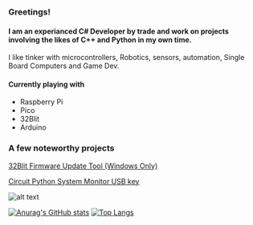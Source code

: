 ### Greetings!

#### I am an experianced C# Developer by trade and work on projects involving the likes of C++ and Python in my own time.

I like tinker with microcontrollers, Robotics, sensors, automation, Single Board Computers and Game Dev. 

#### Currently playing with
- Raspberry Pi
- Pico
- 32Blit
- Arduino

### A few noteworthy projects

[32Blit Firmware Update Tool (Windows Only)](https://github.com/shane-powell/BlitFlashNet)

[Circuit Python System Monitor USB key](https://github.com/shane-powell/neotrinkey-status-mon)

![alt text](https://github.com/shane-powell/neotrinkey-status-mon/blob/main/sysmon.gif?raw=true)


[![Anurag's GitHub stats](https://github-readme-stats.vercel.app/api?username=shane-powell)](https://github.com/anuraghazra/github-readme-stats) [![Top Langs](https://github-readme-stats.vercel.app/api/top-langs/?username=shane-powell&layout=compact)](https://github.com/anuraghazra/github-readme-stats)


<!--
**shane-powell/shane-powell** is a ✨ _special_ ✨ repository because its `README.md` (this file) appears on your GitHub profile.

Here are some ideas to get you started:

- 🔭 I’m currently working on ...
- 🌱 I’m currently learning ...
- 👯 I’m looking to collaborate on ...
- 🤔 I’m looking for help with ...
- 💬 Ask me about ...
- 📫 How to reach me: ...
- 😄 Pronouns: ...
- ⚡ Fun fact: ...
-->
